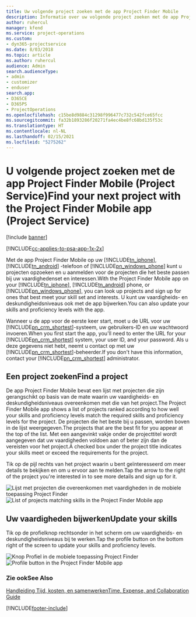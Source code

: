 ```yaml
---
title: Uw volgende project zoeken met de app Project Finder Mobile
description: Informatie over uw volgende project zoeken met de app Project Finder Mobile voor Project Service
author: ruhercul
manager: kfend
ms.service: project-operations
ms.custom:
- dyn365-projectservice
ms.date: 8/03/2018
ms.topic: article
ms.author: ruhercul
audience: Admin
search.audienceType:
- admin
- customizer
- enduser
search.app:
- D365CE
- D365PS
- ProjectOperations
ms.openlocfilehash: c15be8d9884c31298f996477c732c542fce65fcc
ms.sourcegitcommit: fa32b1893286f20271fa4ec4be8fc68bd135f53c
ms.translationtype: HT
ms.contentlocale: nl-NL
ms.lasthandoff: 02/15/2021
ms.locfileid: "5275262"
---
```

# <a name="find-your-next-project-with-the-project-finder-mobile-app-project-service"></a><span data-ttu-id="4ba72-103">U volgende project zoeken met de app Project Finder Mobile (Project Service)</span><span class="sxs-lookup"><span data-stu-id="4ba72-103">Find your next project with the Project Finder Mobile app (Project Service)</span></span>

[!include [banner](../includes/psa-now-project-operations.md)]

[!INCLUDE[cc-applies-to-psa-app-1x-2x](../includes/cc-applies-to-psa-app-1x-2x.md)]

<span data-ttu-id="4ba72-104">Met de app Project Finder Mobile op uw [!INCLUDE[tn_iphone](../includes/tn-iphone.md)], [!INCLUDE[tn_android](../includes/tn-android.md)] -telefoon of [!INCLUDE[pn_windows_phone](../includes/pn-windows-phone.md)] kunt u projecten opzoeken en u aanmelden voor de projecten die het beste passen bij uw vaardighedenset en interessen.</span><span class="sxs-lookup"><span data-stu-id="4ba72-104">With the Project Finder Mobile app on your [!INCLUDE[tn_iphone](../includes/tn-iphone.md)], [!INCLUDE[tn_android](../includes/tn-android.md)] phone, or [!INCLUDE[pn_windows_phone](../includes/pn-windows-phone.md)], you can look up projects and sign up for ones that best meet your skill set and interests.</span></span> <span data-ttu-id="4ba72-105">U kunt uw vaardigheids- en deskundigheidsniveaus ook met de app bijwerken.</span><span class="sxs-lookup"><span data-stu-id="4ba72-105">You can also update your skills and proficiency levels with the app.</span></span>  
  
 <span data-ttu-id="4ba72-106">Wanneer u de app voor de eerste keer start, moet u de URL voor uw [!INCLUDE[pn_crm_shortest](../includes/pn-crm-shortest.md)]-systeem, uw gebruikers-ID en uw wachtwoord invoeren.</span><span class="sxs-lookup"><span data-stu-id="4ba72-106">When you first start the app, you'll need to enter the URL for your [!INCLUDE[pn_crm_shortest](../includes/pn-crm-shortest.md)] system, your user ID, and your password.</span></span> <span data-ttu-id="4ba72-107">Als u deze gegevens niet hebt, neemt u contact op met uw [!INCLUDE[pn_crm_shortest](../includes/pn-crm-shortest.md)]-beheerder.</span><span class="sxs-lookup"><span data-stu-id="4ba72-107">If you don't have this information,  contact your [!INCLUDE[pn_crm_shortest](../includes/pn-crm-shortest.md)] administrator.</span></span>  
  
## <a name="find-a-project"></a><span data-ttu-id="4ba72-108">Een project zoeken</span><span class="sxs-lookup"><span data-stu-id="4ba72-108">Find a project</span></span>  
 <span data-ttu-id="4ba72-109">De app Project Finder Mobile bevat een lijst met projecten die zijn gerangschikt op basis van de mate waarin uw vaardigheids- en deskundigheidsniveaus overeenkomen met die van het project.</span><span class="sxs-lookup"><span data-stu-id="4ba72-109">The Project Finder Mobile app shows a list of projects ranked according to how well your skills and proficiency levels match the required skills and proficiency levels for the project.</span></span> <span data-ttu-id="4ba72-110">De projecten die het beste bij u passen, worden boven in de lijst weergegeven.</span><span class="sxs-lookup"><span data-stu-id="4ba72-110">The projects that are the best fit for you appear at the top of the list.</span></span> <span data-ttu-id="4ba72-111">Met een aangevinkt vakje onder de projecttitel wordt aangegeven dat uw vaardigheden voldoen aan of beter zijn dan de vereisten voor het project.</span><span class="sxs-lookup"><span data-stu-id="4ba72-111">A checked box under the project title indicates your skills meet or exceed the requirements for the project.</span></span>  
  
 <span data-ttu-id="4ba72-112">Tik op de pijl rechts van het project waarin u bent geïnteresseerd om meer details te bekijken en om u ervoor aan te melden.</span><span class="sxs-lookup"><span data-stu-id="4ba72-112">Tap the arrow to the right of the project you're interested in to see more details and sign up for it.</span></span>  
  
 <span data-ttu-id="4ba72-113">![Lijst met projecten die overeenkomen met vaardigheden in de mobiele toepassing Project Finder](../psa/media/project-service-project-finder-list.png "Lijst met projecten die overeenkomen met vaardigheden in de mobiele toepassing Project Finder")</span><span class="sxs-lookup"><span data-stu-id="4ba72-113">![List of projects matching skills in the Project Finder Mobile app](../psa/media/project-service-project-finder-list.png "List of projects matching skills in the Project Finder Mobile app")</span></span>  
  
## <a name="update-your-skills"></a><span data-ttu-id="4ba72-114">Uw vaardigheden bijwerken</span><span class="sxs-lookup"><span data-stu-id="4ba72-114">Update your skills</span></span>  
 <span data-ttu-id="4ba72-115">Tik op de profielknop rechtsonder in het scherm om uw vaardigheids- en deskundigheidsniveaus bij te werken.</span><span class="sxs-lookup"><span data-stu-id="4ba72-115">Tap the profile button on the bottom right of the screen to update your skills and proficiency levels.</span></span>  
  
 <span data-ttu-id="4ba72-116">![Knop Profiel in de mobiele toepassing Project Finder](../psa/media/project-service-project-finder-profile.png "Knop Profiel in de mobiele toepassing Project Finder")</span><span class="sxs-lookup"><span data-stu-id="4ba72-116">![Profile button in the Project Finder Mobile app](../psa/media/project-service-project-finder-profile.png "Profile button in the Project Finder Mobile app")</span></span>  
  
### <a name="see-also"></a><span data-ttu-id="4ba72-117">Zie ook</span><span class="sxs-lookup"><span data-stu-id="4ba72-117">See Also</span></span>  
 [<span data-ttu-id="4ba72-118">Handleiding Tijd, kosten, en samenwerken</span><span class="sxs-lookup"><span data-stu-id="4ba72-118">Time, Expense, and Collaboration Guide</span></span>](../psa/time-expense-collaboration-guide.md)


[!INCLUDE[footer-include](../includes/footer-banner.md)]